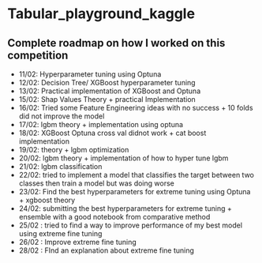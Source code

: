 # Tabular_playground_kaggle

## Complete roadmap on how I worked on this competition

* 11/02: Hyperparameter tuning using Optuna
* 12/02: Decision Tree/ XGBoost hyperparameter tuning
* 13/02: Practical implementation of XGBoost and Optuna
* 15/02: Shap Values Theory + practical Implementation
* 16/02: Tried some Feature Engineering ideas with no success + 10 folds did not improve the model
* 17/02: lgbm theory + implementation using optuna
* 18/02: XGBoost Optuna cross val didnot work + cat boost implementation
* 19/02: theory + lgbm optimization
* 20/02: lgbm theory + implementation of how to hyper tune lgbm
* 21/02: lgbm classification
* 22/02: tried to implement a model that classifies the target between two classes then train a model but was doing worse
* 23/02: Find the best hyperparameters for extreme tuning using Optuna + xgboost theory
* 24/02: submitting the best hyperparameters for extreme tuning + ensemble with a good notebook from comparative method
* 25/02 : tried to find a way to improve performance of my best model using extreme fine tuning
* 26/02 : Improve extreme fine tuning
* 28/02 : FInd an explanation about extreme fine tuning




